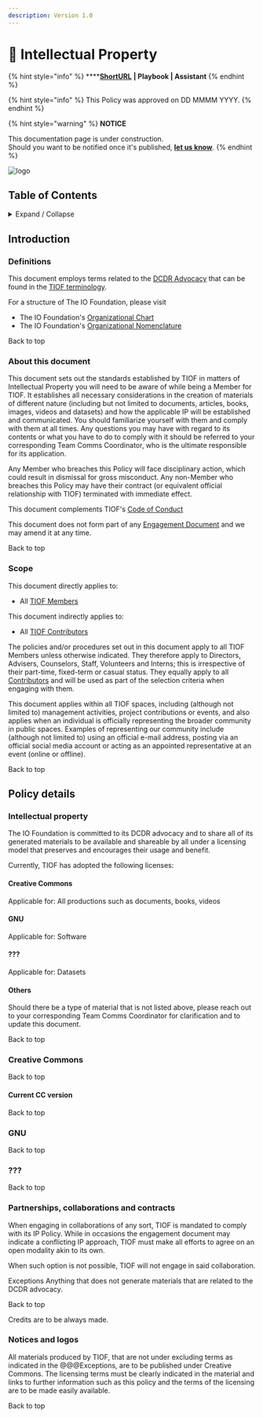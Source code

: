 ```yaml
---
description: Version 1.0
---
```


# 🚧 Intellectual Property

{% hint style="info" %}
****[**ShortURL**](https://tiof.click/TIOFPolicyIP) **| Playbook | Assistant**
{% endhint %}



{% hint style="info" %}
This Policy was approved on DD MMMM YYYY.
{% endhint %}



{% hint style="warning" %}
**NOTICE**

This documentation page is under construction.\
Should you want to be notified once it's published, [**let us know**](https://tiof.click/TIOFTarianUpdatesService).
{% endhint %}

![logo](http://tiof.click/TIOFWikiHeader)

## Table of Contents

<details>

<summary>Expand / Collapse</summary>

&#x20;

1. Introduction
   * Definitions
   * About this document
   * Scope
2. Policy details
   * Intellectual property
   * Creative Commons
     * Current CC version
   * Partnerships, collaborations and contracts
   * Notices and logos

</details>

## Introduction

### Definitions

This document employs terms related to the [DCDR Advocacy](http://tiof.click/Advocacy) that can be found in the [TIOF terminology](http://tiof.click/Terminology).

For a structure of The IO Foundation, please visit

* The IO Foundation's [Organizational Chart](http://tiof.click/TIOFOrgChart)
* The IO Foundation's [Organizational Nomenclature](http://tiof.click/OrgNomenclature)

Back to top

### About this document

This document sets out the standards established by TIOF in matters of Intellectual Property you will need to be aware of while being a Member for TIOF. It establishes all necessary considerations in the creation of materials of different nature (including but not limited to documents, articles, books, images, videos and datasets) and how the applicable IP will be established and communicated. You should familiarize yourself with them and comply with them at all times. Any questions you may have with regard to its contents or what you have to do to comply with it should be referred to your corresponding Team Comms Coordinator, who is the ultimate responsible for its application.

Any Member who breaches this Policy will face disciplinary action, which could result in dismissal for gross misconduct. Any non-Member who breaches this Policy may have their contract (or equivalent official relationship with TIOF) terminated with immediate effect.

This document complements TIOF's [Code of Conduct](http://tiof.click/TIOFPolicyCoC)

This document does not form part of any [Engagement Document](https://github.com/TheIOFoundation/TIOF/wiki/Terminology#engagement-document) and we may amend it at any time.

Back to top

### Scope

This document directly applies to:

* All [TIOF Members](https://github.com/TheIOFoundation/TIOF/wiki/Terminology#member)

This document indirectly applies to:

* All [TIOF Contributors](https://github.com/TheIOFoundation/TIOF/wiki/Terminology#contributors)

The policies and/or procedures set out in this document apply to all TIOF Members unless otherwise indicated. They therefore apply to Directors, Advisers, Counselors, Staff, Volunteers and Interns; this is irrespective of their part-time, fixed-term or casual status. They equally apply to all [Contributors](https://github.com/TheIOFoundation/TIOF/wiki/Terminology#contributors) and will be used as part of the selection criteria when engaging with them.

This document applies within all TIOF spaces, including (although not limited to) management activities, project contributions or events, and also applies when an individual is officially representing the broader community in public spaces. Examples of representing our community include (although not limited to) using an official e-mail address, posting via an official social media account or acting as an appointed representative at an event (online or offline).

Back to top

## Policy details

### Intellectual property

The IO Foundation is committed to its DCDR advocacy and to share all of its generated materials to be available and shareable by all under a licensing model that preserves and encourages their usage and benefit.

Currently, TIOF has adopted the following licenses:

#### Creative Commons

Applicable for: All productions such as documents, books, videos

#### GNU

Applicable for: Software

#### ???

Applicable for: Datasets

#### Others

Should there be a type of material that is not listed above, please reach out to your corresponding Team Comms Coordinator for clarification and to update this document.

Back to top

### Creative Commons

Back to top

#### Current CC version

Back to top

### GNU

Back to top

### ???

Back to top

### Partnerships, collaborations and contracts

When engaging in collaborations of any sort, TIOF is mandated to comply with its IP Policy. While in occasions the engagement document may indicate a conflicting IP approach, TIOF must make all efforts to agree on an open modality akin to its own.

When such option is not possible, TIOF will not engage in said collaboration.

Exceptions Anything that does not generate materials that are related to the DCDR advocacy.

Back to top



Credits are to be always made.



### Notices and logos

All materials produced by TIOF, that are not under excluding terms as indicated in the @@@Exceptions, are to be published under Creative Commons. The licensing terms must be clearly indicated in the material and links to further information such as this policy and the terms of the licensing are to be made easily available.

Back to top
